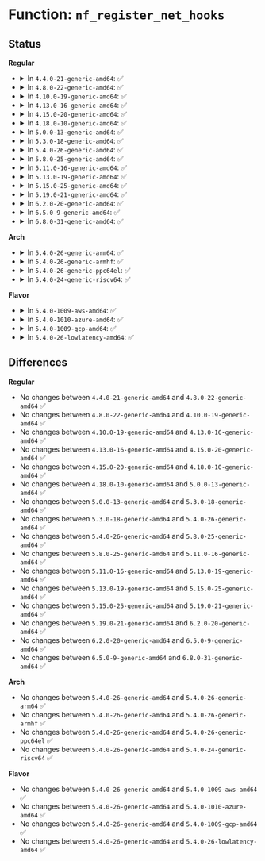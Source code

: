 # Function: <code>nf_register_net_hooks</code>

## Status
<b>Regular</b>
<ul>
<li>
<details>
<summary>In <code>4.4.0-21-generic-amd64</code>: ✅</summary>

```c
int nf_register_net_hooks(struct net * net, const struct nf_hook_ops * reg, unsigned int n)
```

```json
{
  "name": "nf_register_net_hooks",
  "collision_type": "Unique Global",
  "inline_type": "No",
  "funcs": [
    {
      "addr": 18446744071586517952,
      "name": "nf_register_net_hooks",
      "external": true,
      "loc": "net/netfilter/core.c:161",
      "file": "net/netfilter/core.c",
      "inline": "seen, unknown",
      "caller_inline": [],
      "caller_func": []
    }
  ],
  "symbols": [
    {
      "addr": 18446744071586517952,
      "name": "nf_register_net_hooks",
      "section": ".text",
      "bind": "STB_GLOBAL",
      "size": 156
    }
  ]
}
```
</details>
</li>
<li>
<details>
<summary>In <code>4.8.0-22-generic-amd64</code>: ✅</summary>

```c
int nf_register_net_hooks(struct net * net, const struct nf_hook_ops * reg, unsigned int n)
```

```json
{
  "name": "nf_register_net_hooks",
  "collision_type": "Unique Global",
  "inline_type": "No",
  "funcs": [
    {
      "addr": 18446744071586960368,
      "name": "nf_register_net_hooks",
      "external": true,
      "loc": "net/netfilter/core.c:161",
      "file": "net/netfilter/core.c",
      "inline": "seen, unknown",
      "caller_inline": [],
      "caller_func": []
    }
  ],
  "symbols": [
    {
      "addr": 18446744071586960368,
      "name": "nf_register_net_hooks",
      "section": ".text",
      "bind": "STB_GLOBAL",
      "size": 154
    }
  ]
}
```
</details>
</li>
<li>
<details>
<summary>In <code>4.10.0-19-generic-amd64</code>: ✅</summary>

```c
int nf_register_net_hooks(struct net * net, const struct nf_hook_ops * reg, unsigned int n)
```

```json
{
  "name": "nf_register_net_hooks",
  "collision_type": "Unique Global",
  "inline_type": "No",
  "funcs": [
    {
      "addr": 18446744071587155232,
      "name": "nf_register_net_hooks",
      "external": true,
      "loc": "net/netfilter/core.c:165",
      "file": "net/netfilter/core.c",
      "inline": "seen, unknown",
      "caller_inline": [],
      "caller_func": []
    }
  ],
  "symbols": [
    {
      "addr": 18446744071587155232,
      "name": "nf_register_net_hooks",
      "section": ".text",
      "bind": "STB_GLOBAL",
      "size": 154
    }
  ]
}
```
</details>
</li>
<li>
<details>
<summary>In <code>4.13.0-16-generic-amd64</code>: ✅</summary>

```c
int nf_register_net_hooks(struct net * net, const struct nf_hook_ops * reg, unsigned int n)
```

```json
{
  "name": "nf_register_net_hooks",
  "collision_type": "Unique Global",
  "inline_type": "No",
  "funcs": [
    {
      "addr": 18446744071587287760,
      "name": "nf_register_net_hooks",
      "external": true,
      "loc": "net/netfilter/core.c:180",
      "file": "net/netfilter/core.c",
      "inline": "seen, unknown",
      "caller_inline": [],
      "caller_func": [
        "security/selinux/hooks.c:selinux_nf_register",
        "security/smack/smack_netfilter.c:smack_nf_register"
      ]
    }
  ],
  "symbols": [
    {
      "addr": 18446744071587287760,
      "name": "nf_register_net_hooks",
      "section": ".text",
      "bind": "STB_GLOBAL",
      "size": 127
    }
  ]
}
```
</details>
</li>
<li>
<details>
<summary>In <code>4.15.0-20-generic-amd64</code>: ✅</summary>

```c
int nf_register_net_hooks(struct net * net, const struct nf_hook_ops * reg, unsigned int n)
```

```json
{
  "name": "nf_register_net_hooks",
  "collision_type": "Unique Global",
  "inline_type": "No",
  "funcs": [
    {
      "addr": 18446744071587809056,
      "name": "nf_register_net_hooks",
      "external": true,
      "loc": "net/netfilter/core.c:375",
      "file": "net/netfilter/core.c",
      "inline": "seen, unknown",
      "caller_inline": [],
      "caller_func": [
        "security/selinux/hooks.c:selinux_nf_register",
        "security/smack/smack_netfilter.c:smack_nf_register"
      ]
    }
  ],
  "symbols": [
    {
      "addr": 18446744071587809056,
      "name": "nf_register_net_hooks",
      "section": ".text",
      "bind": "STB_GLOBAL",
      "size": 127
    }
  ]
}
```
</details>
</li>
<li>
<details>
<summary>In <code>4.18.0-10-generic-amd64</code>: ✅</summary>

```c
int nf_register_net_hooks(struct net * net, const struct nf_hook_ops * reg, unsigned int n)
```

```json
{
  "name": "nf_register_net_hooks",
  "collision_type": "Unique Global",
  "inline_type": "No",
  "funcs": [
    {
      "addr": 18446744071588152048,
      "name": "nf_register_net_hooks",
      "external": true,
      "loc": "net/netfilter/core.c:472",
      "file": "net/netfilter/core.c",
      "inline": "seen, unknown",
      "caller_inline": [],
      "caller_func": [
        "security/selinux/hooks.c:selinux_nf_register",
        "security/smack/smack_netfilter.c:smack_nf_register"
      ]
    }
  ],
  "symbols": [
    {
      "addr": 18446744071588152048,
      "name": "nf_register_net_hooks",
      "section": ".text",
      "bind": "STB_GLOBAL",
      "size": 158
    }
  ]
}
```
</details>
</li>
<li>
<details>
<summary>In <code>5.0.0-13-generic-amd64</code>: ✅</summary>

```c
int nf_register_net_hooks(struct net * net, const struct nf_hook_ops * reg, unsigned int n)
```

```json
{
  "name": "nf_register_net_hooks",
  "collision_type": "Unique Global",
  "inline_type": "No",
  "funcs": [
    {
      "addr": 18446744071588335200,
      "name": "nf_register_net_hooks",
      "external": true,
      "loc": "net/netfilter/core.c:472",
      "file": "net/netfilter/core.c",
      "inline": "seen, unknown",
      "caller_inline": [],
      "caller_func": [
        "security/selinux/hooks.c:selinux_nf_register",
        "security/smack/smack_netfilter.c:smack_nf_register"
      ]
    }
  ],
  "symbols": [
    {
      "addr": 18446744071588335200,
      "name": "nf_register_net_hooks",
      "section": ".text",
      "bind": "STB_GLOBAL",
      "size": 158
    }
  ]
}
```
</details>
</li>
<li>
<details>
<summary>In <code>5.3.0-18-generic-amd64</code>: ✅</summary>

```c
int nf_register_net_hooks(struct net * net, const struct nf_hook_ops * reg, unsigned int n)
```

```json
{
  "name": "nf_register_net_hooks",
  "collision_type": "Unique Global",
  "inline_type": "No",
  "funcs": [
    {
      "addr": 18446744071588735344,
      "name": "nf_register_net_hooks",
      "external": true,
      "loc": "net/netfilter/core.c:473",
      "file": "net/netfilter/core.c",
      "inline": "seen, unknown",
      "caller_inline": [],
      "caller_func": [
        "security/selinux/hooks.c:selinux_nf_register",
        "security/smack/smack_netfilter.c:smack_nf_register"
      ]
    }
  ],
  "symbols": [
    {
      "addr": 18446744071588735344,
      "name": "nf_register_net_hooks",
      "section": ".text",
      "bind": "STB_GLOBAL",
      "size": 144
    }
  ]
}
```
</details>
</li>
<li>
<details>
<summary>In <code>5.4.0-26-generic-amd64</code>: ✅</summary>

```c
int nf_register_net_hooks(struct net * net, const struct nf_hook_ops * reg, unsigned int n)
```

```json
{
  "name": "nf_register_net_hooks",
  "collision_type": "Unique Global",
  "inline_type": "No",
  "funcs": [
    {
      "addr": 18446744071588959152,
      "name": "nf_register_net_hooks",
      "external": true,
      "loc": "net/netfilter/core.c:473",
      "file": "net/netfilter/core.c",
      "inline": "seen, unknown",
      "caller_inline": [],
      "caller_func": [
        "security/selinux/hooks.c:selinux_nf_register",
        "security/smack/smack_netfilter.c:smack_nf_register"
      ]
    }
  ],
  "symbols": [
    {
      "addr": 18446744071588959152,
      "name": "nf_register_net_hooks",
      "section": ".text",
      "bind": "STB_GLOBAL",
      "size": 144
    }
  ]
}
```
</details>
</li>
<li>
<details>
<summary>In <code>5.8.0-25-generic-amd64</code>: ✅</summary>

```c
int nf_register_net_hooks(struct net * net, const struct nf_hook_ops * reg, unsigned int n)
```

```json
{
  "name": "nf_register_net_hooks",
  "collision_type": "Unique Global",
  "inline_type": "No",
  "funcs": [
    {
      "addr": 18446744071589913968,
      "name": "nf_register_net_hooks",
      "external": true,
      "loc": "net/netfilter/core.c:473",
      "file": "net/netfilter/core.c",
      "inline": "seen, unknown",
      "caller_inline": [],
      "caller_func": [
        "security/selinux/hooks.c:selinux_nf_register",
        "security/smack/smack_netfilter.c:smack_nf_register",
        "security/apparmor/lsm.c:apparmor_nf_register"
      ]
    }
  ],
  "symbols": [
    {
      "addr": 18446744071589913968,
      "name": "nf_register_net_hooks",
      "section": ".text",
      "bind": "STB_GLOBAL",
      "size": 219
    }
  ]
}
```
</details>
</li>
<li>
<details>
<summary>In <code>5.11.0-16-generic-amd64</code>: ✅</summary>

```c
int nf_register_net_hooks(struct net * net, const struct nf_hook_ops * reg, unsigned int n)
```

```json
{
  "name": "nf_register_net_hooks",
  "collision_type": "Unique Global",
  "inline_type": "No",
  "funcs": [
    {
      "addr": 18446744071589955264,
      "name": "nf_register_net_hooks",
      "external": true,
      "loc": "net/netfilter/core.c:550",
      "file": "net/netfilter/core.c",
      "inline": "seen, unknown",
      "caller_inline": [],
      "caller_func": [
        "security/selinux/hooks.c:selinux_nf_register",
        "security/smack/smack_netfilter.c:smack_nf_register",
        "security/apparmor/lsm.c:apparmor_nf_register"
      ]
    }
  ],
  "symbols": [
    {
      "addr": 18446744071589955264,
      "name": "nf_register_net_hooks",
      "section": ".text",
      "bind": "STB_GLOBAL",
      "size": 156
    }
  ]
}
```
</details>
</li>
<li>
<details>
<summary>In <code>5.13.0-19-generic-amd64</code>: ✅</summary>

```c
int nf_register_net_hooks(struct net * net, const struct nf_hook_ops * reg, unsigned int n)
```

```json
{
  "name": "nf_register_net_hooks",
  "collision_type": "Unique Global",
  "inline_type": "No",
  "funcs": [
    {
      "addr": 18446744071589870080,
      "name": "nf_register_net_hooks",
      "external": true,
      "loc": "net/netfilter/core.c:550",
      "file": "net/netfilter/core.c",
      "inline": "seen, unknown",
      "caller_inline": [],
      "caller_func": [
        "security/selinux/hooks.c:selinux_nf_register",
        "security/smack/smack_netfilter.c:smack_nf_register",
        "security/apparmor/lsm.c:apparmor_nf_register"
      ]
    }
  ],
  "symbols": [
    {
      "addr": 18446744071589870080,
      "name": "nf_register_net_hooks",
      "section": ".text",
      "bind": "STB_GLOBAL",
      "size": 156
    }
  ]
}
```
</details>
</li>
<li>
<details>
<summary>In <code>5.15.0-25-generic-amd64</code>: ✅</summary>

```c
int nf_register_net_hooks(struct net * net, const struct nf_hook_ops * reg, unsigned int n)
```

```json
{
  "name": "nf_register_net_hooks",
  "collision_type": "Unique Global",
  "inline_type": "No",
  "funcs": [
    {
      "addr": 18446744071590631360,
      "name": "nf_register_net_hooks",
      "external": true,
      "loc": "net/netfilter/core.c:551",
      "file": "net/netfilter/core.c",
      "inline": "seen, unknown",
      "caller_inline": [],
      "caller_func": [
        "security/selinux/hooks.c:selinux_nf_register",
        "security/smack/smack_netfilter.c:smack_nf_register",
        "security/apparmor/lsm.c:apparmor_nf_register"
      ]
    }
  ],
  "symbols": [
    {
      "addr": 18446744071590631360,
      "name": "nf_register_net_hooks",
      "section": ".text",
      "bind": "STB_GLOBAL",
      "size": 156
    }
  ]
}
```
</details>
</li>
<li>
<details>
<summary>In <code>5.19.0-21-generic-amd64</code>: ✅</summary>

```c
int nf_register_net_hooks(struct net * net, const struct nf_hook_ops * reg, unsigned int n)
```

```json
{
  "name": "nf_register_net_hooks",
  "collision_type": "Unique Global",
  "inline_type": "No",
  "funcs": [
    {
      "addr": 18446744071592254912,
      "name": "nf_register_net_hooks",
      "external": true,
      "loc": "net/netfilter/core.c:581",
      "file": "net/netfilter/core.c",
      "inline": "seen, unknown",
      "caller_inline": [],
      "caller_func": [
        "security/selinux/hooks.c:selinux_nf_register",
        "security/smack/smack_netfilter.c:smack_nf_register",
        "security/apparmor/lsm.c:apparmor_nf_register"
      ]
    }
  ],
  "symbols": [
    {
      "addr": 18446744071592254912,
      "name": "nf_register_net_hooks",
      "section": ".text",
      "bind": "STB_GLOBAL",
      "size": 173
    }
  ]
}
```
</details>
</li>
<li>
<details>
<summary>In <code>6.2.0-20-generic-amd64</code>: ✅</summary>

```c
int nf_register_net_hooks(struct net * net, const struct nf_hook_ops * reg, unsigned int n)
```

```json
{
  "name": "nf_register_net_hooks",
  "collision_type": "Unique Global",
  "inline_type": "No",
  "funcs": [
    {
      "addr": 18446744071594088960,
      "name": "nf_register_net_hooks",
      "external": true,
      "loc": "net/netfilter/core.c:575",
      "file": "net/netfilter/core.c",
      "inline": "seen, unknown",
      "caller_inline": [],
      "caller_func": [
        "security/selinux/hooks.c:selinux_nf_register",
        "security/smack/smack_netfilter.c:smack_nf_register",
        "security/apparmor/lsm.c:apparmor_nf_register"
      ]
    }
  ],
  "symbols": [
    {
      "addr": 18446744071594088960,
      "name": "nf_register_net_hooks",
      "section": ".text",
      "bind": "STB_GLOBAL",
      "size": 173
    }
  ]
}
```
</details>
</li>
<li>
<details>
<summary>In <code>6.5.0-9-generic-amd64</code>: ✅</summary>

```c
int nf_register_net_hooks(struct net * net, const struct nf_hook_ops * reg, unsigned int n)
```

```json
{
  "name": "nf_register_net_hooks",
  "collision_type": "Unique Global",
  "inline_type": "No",
  "funcs": [
    {
      "addr": 18446744071594473984,
      "name": "nf_register_net_hooks",
      "external": true,
      "loc": "net/netfilter/core.c:587",
      "file": "net/netfilter/core.c",
      "inline": "seen, unknown",
      "caller_inline": [],
      "caller_func": [
        "security/selinux/hooks.c:selinux_nf_register",
        "security/smack/smack_netfilter.c:smack_nf_register",
        "security/apparmor/lsm.c:apparmor_nf_register"
      ]
    }
  ],
  "symbols": [
    {
      "addr": 18446744071594473984,
      "name": "nf_register_net_hooks",
      "section": ".text",
      "bind": "STB_GLOBAL",
      "size": 173
    }
  ]
}
```
</details>
</li>
<li>
<details>
<summary>In <code>6.8.0-31-generic-amd64</code>: ✅</summary>

```c
int nf_register_net_hooks(struct net * net, const struct nf_hook_ops * reg, unsigned int n)
```

```json
{
  "name": "nf_register_net_hooks",
  "collision_type": "Unique Global",
  "inline_type": "No",
  "funcs": [
    {
      "addr": 18446744071595276304,
      "name": "nf_register_net_hooks",
      "external": true,
      "loc": "net/netfilter/core.c:587",
      "file": "net/netfilter/core.c",
      "inline": "seen, unknown",
      "caller_inline": [],
      "caller_func": [
        "security/selinux/hooks.c:selinux_nf_register",
        "security/apparmor/lsm.c:apparmor_nf_register"
      ]
    }
  ],
  "symbols": [
    {
      "addr": 18446744071595276304,
      "name": "nf_register_net_hooks",
      "section": ".text",
      "bind": "STB_GLOBAL",
      "size": 173
    }
  ]
}
```
</details>
</li>
</ul>
<b>Arch</b>
<ul>
<li>
<details>
<summary>In <code>5.4.0-26-generic-arm64</code>: ✅</summary>

```c
int nf_register_net_hooks(struct net * net, const struct nf_hook_ops * reg, unsigned int n)
```

```json
{
  "name": "nf_register_net_hooks",
  "collision_type": "Unique Global",
  "inline_type": "No",
  "funcs": [
    {
      "addr": 18446603336502561152,
      "name": "nf_register_net_hooks",
      "external": true,
      "loc": "net/netfilter/core.c:473",
      "file": "net/netfilter/core.c",
      "inline": "seen, unknown",
      "caller_inline": [],
      "caller_func": [
        "security/selinux/hooks.c:selinux_nf_register",
        "security/smack/smack_netfilter.c:smack_nf_register"
      ]
    }
  ],
  "symbols": [
    {
      "addr": 18446603336502561152,
      "name": "nf_register_net_hooks",
      "section": ".text",
      "bind": "STB_GLOBAL",
      "size": 204
    }
  ]
}
```
</details>
</li>
<li>
<details>
<summary>In <code>5.4.0-26-generic-armhf</code>: ✅</summary>

```c
int nf_register_net_hooks(struct net * net, const struct nf_hook_ops * reg, unsigned int n)
```

```json
{
  "name": "nf_register_net_hooks",
  "collision_type": "Unique Global",
  "inline_type": "No",
  "funcs": [
    {
      "addr": 3235268020,
      "name": "nf_register_net_hooks",
      "external": true,
      "loc": "net/netfilter/core.c:473",
      "file": "net/netfilter/core.c",
      "inline": "seen, unknown",
      "caller_inline": [],
      "caller_func": [
        "security/selinux/hooks.c:selinux_nf_register",
        "security/smack/smack_netfilter.c:smack_nf_register"
      ]
    }
  ],
  "symbols": [
    {
      "addr": 3235268020,
      "name": "nf_register_net_hooks",
      "section": ".text",
      "bind": "STB_GLOBAL",
      "size": 148
    }
  ]
}
```
</details>
</li>
<li>
<details>
<summary>In <code>5.4.0-26-generic-ppc64el</code>: ✅</summary>

```c
int nf_register_net_hooks(struct net * net, const struct nf_hook_ops * reg, unsigned int n)
```

```json
{
  "name": "nf_register_net_hooks",
  "collision_type": "Unique Global",
  "inline_type": "No",
  "funcs": [
    {
      "addr": 13835058055296141504,
      "name": "nf_register_net_hooks",
      "external": true,
      "loc": "net/netfilter/core.c:473",
      "file": "net/netfilter/core.c",
      "inline": "seen, unknown",
      "caller_inline": [],
      "caller_func": [
        "security/selinux/hooks.c:selinux_nf_register",
        "security/smack/smack_netfilter.c:smack_nf_register"
      ]
    }
  ],
  "symbols": [
    {
      "addr": 13835058055296141504,
      "name": "nf_register_net_hooks",
      "section": ".text",
      "bind": "STB_GLOBAL",
      "size": 308
    }
  ]
}
```
</details>
</li>
<li>
<details>
<summary>In <code>5.4.0-24-generic-riscv64</code>: ✅</summary>

```c
int nf_register_net_hooks(struct net * net, const struct nf_hook_ops * reg, unsigned int n)
```

```json
{
  "name": "nf_register_net_hooks",
  "collision_type": "Unique Global",
  "inline_type": "No",
  "funcs": [
    {
      "addr": 18446743936278720392,
      "name": "nf_register_net_hooks",
      "external": true,
      "loc": "net/netfilter/core.c:473",
      "file": "net/netfilter/core.c",
      "inline": "seen, unknown",
      "caller_inline": [],
      "caller_func": [
        "security/selinux/hooks.c:selinux_nf_register",
        "security/smack/smack_netfilter.c:smack_nf_register"
      ]
    }
  ],
  "symbols": [
    {
      "addr": 18446743936278720392,
      "name": "nf_register_net_hooks",
      "section": ".text",
      "bind": "STB_GLOBAL",
      "size": 150
    }
  ]
}
```
</details>
</li>
</ul>
<b>Flavor</b>
<ul>
<li>
<details>
<summary>In <code>5.4.0-1009-aws-amd64</code>: ✅</summary>

```c
int nf_register_net_hooks(struct net * net, const struct nf_hook_ops * reg, unsigned int n)
```

```json
{
  "name": "nf_register_net_hooks",
  "collision_type": "Unique Global",
  "inline_type": "No",
  "funcs": [
    {
      "addr": 18446744071588565536,
      "name": "nf_register_net_hooks",
      "external": true,
      "loc": "net/netfilter/core.c:473",
      "file": "net/netfilter/core.c",
      "inline": "seen, unknown",
      "caller_inline": [],
      "caller_func": [
        "security/selinux/hooks.c:selinux_nf_register",
        "security/smack/smack_netfilter.c:smack_nf_register"
      ]
    }
  ],
  "symbols": [
    {
      "addr": 18446744071588565536,
      "name": "nf_register_net_hooks",
      "section": ".text",
      "bind": "STB_GLOBAL",
      "size": 144
    }
  ]
}
```
</details>
</li>
<li>
<details>
<summary>In <code>5.4.0-1010-azure-amd64</code>: ✅</summary>

```c
int nf_register_net_hooks(struct net * net, const struct nf_hook_ops * reg, unsigned int n)
```

```json
{
  "name": "nf_register_net_hooks",
  "collision_type": "Unique Global",
  "inline_type": "No",
  "funcs": [
    {
      "addr": 18446744071588277520,
      "name": "nf_register_net_hooks",
      "external": true,
      "loc": "net/netfilter/core.c:473",
      "file": "net/netfilter/core.c",
      "inline": "seen, unknown",
      "caller_inline": [],
      "caller_func": [
        "security/selinux/hooks.c:selinux_nf_register",
        "security/smack/smack_netfilter.c:smack_nf_register"
      ]
    }
  ],
  "symbols": [
    {
      "addr": 18446744071588277520,
      "name": "nf_register_net_hooks",
      "section": ".text",
      "bind": "STB_GLOBAL",
      "size": 144
    }
  ]
}
```
</details>
</li>
<li>
<details>
<summary>In <code>5.4.0-1009-gcp-amd64</code>: ✅</summary>

```c
int nf_register_net_hooks(struct net * net, const struct nf_hook_ops * reg, unsigned int n)
```

```json
{
  "name": "nf_register_net_hooks",
  "collision_type": "Unique Global",
  "inline_type": "No",
  "funcs": [
    {
      "addr": 18446744071588897712,
      "name": "nf_register_net_hooks",
      "external": true,
      "loc": "net/netfilter/core.c:473",
      "file": "net/netfilter/core.c",
      "inline": "seen, unknown",
      "caller_inline": [],
      "caller_func": [
        "security/selinux/hooks.c:selinux_nf_register",
        "security/smack/smack_netfilter.c:smack_nf_register",
        "net/netfilter/nf_conntrack_proto.c:nf_ct_netns_do_get",
        "net/netfilter/nf_conntrack_proto.c:nf_ct_netns_do_get",
        "net/netfilter/nf_conntrack_proto.c:nf_ct_netns_do_get"
      ]
    }
  ],
  "symbols": [
    {
      "addr": 18446744071588897712,
      "name": "nf_register_net_hooks",
      "section": ".text",
      "bind": "STB_GLOBAL",
      "size": 144
    }
  ]
}
```
</details>
</li>
<li>
<details>
<summary>In <code>5.4.0-26-lowlatency-amd64</code>: ✅</summary>

```c
int nf_register_net_hooks(struct net * net, const struct nf_hook_ops * reg, unsigned int n)
```

```json
{
  "name": "nf_register_net_hooks",
  "collision_type": "Unique Global",
  "inline_type": "No",
  "funcs": [
    {
      "addr": 18446744071589040000,
      "name": "nf_register_net_hooks",
      "external": true,
      "loc": "net/netfilter/core.c:473",
      "file": "net/netfilter/core.c",
      "inline": "seen, unknown",
      "caller_inline": [],
      "caller_func": [
        "security/selinux/hooks.c:selinux_nf_register",
        "security/smack/smack_netfilter.c:smack_nf_register"
      ]
    }
  ],
  "symbols": [
    {
      "addr": 18446744071589040000,
      "name": "nf_register_net_hooks",
      "section": ".text",
      "bind": "STB_GLOBAL",
      "size": 144
    }
  ]
}
```
</details>
</li>
</ul>

## Differences
<b>Regular</b>
<ul>
<li>
No changes between <code>4.4.0-21-generic-amd64</code> and <code>4.8.0-22-generic-amd64</code> ✅
</li>
<li>
No changes between <code>4.8.0-22-generic-amd64</code> and <code>4.10.0-19-generic-amd64</code> ✅
</li>
<li>
No changes between <code>4.10.0-19-generic-amd64</code> and <code>4.13.0-16-generic-amd64</code> ✅
</li>
<li>
No changes between <code>4.13.0-16-generic-amd64</code> and <code>4.15.0-20-generic-amd64</code> ✅
</li>
<li>
No changes between <code>4.15.0-20-generic-amd64</code> and <code>4.18.0-10-generic-amd64</code> ✅
</li>
<li>
No changes between <code>4.18.0-10-generic-amd64</code> and <code>5.0.0-13-generic-amd64</code> ✅
</li>
<li>
No changes between <code>5.0.0-13-generic-amd64</code> and <code>5.3.0-18-generic-amd64</code> ✅
</li>
<li>
No changes between <code>5.3.0-18-generic-amd64</code> and <code>5.4.0-26-generic-amd64</code> ✅
</li>
<li>
No changes between <code>5.4.0-26-generic-amd64</code> and <code>5.8.0-25-generic-amd64</code> ✅
</li>
<li>
No changes between <code>5.8.0-25-generic-amd64</code> and <code>5.11.0-16-generic-amd64</code> ✅
</li>
<li>
No changes between <code>5.11.0-16-generic-amd64</code> and <code>5.13.0-19-generic-amd64</code> ✅
</li>
<li>
No changes between <code>5.13.0-19-generic-amd64</code> and <code>5.15.0-25-generic-amd64</code> ✅
</li>
<li>
No changes between <code>5.15.0-25-generic-amd64</code> and <code>5.19.0-21-generic-amd64</code> ✅
</li>
<li>
No changes between <code>5.19.0-21-generic-amd64</code> and <code>6.2.0-20-generic-amd64</code> ✅
</li>
<li>
No changes between <code>6.2.0-20-generic-amd64</code> and <code>6.5.0-9-generic-amd64</code> ✅
</li>
<li>
No changes between <code>6.5.0-9-generic-amd64</code> and <code>6.8.0-31-generic-amd64</code> ✅
</li>
</ul>
<b>Arch</b>
<ul>
<li>
No changes between <code>5.4.0-26-generic-amd64</code> and <code>5.4.0-26-generic-arm64</code> ✅
</li>
<li>
No changes between <code>5.4.0-26-generic-amd64</code> and <code>5.4.0-26-generic-armhf</code> ✅
</li>
<li>
No changes between <code>5.4.0-26-generic-amd64</code> and <code>5.4.0-26-generic-ppc64el</code> ✅
</li>
<li>
No changes between <code>5.4.0-26-generic-amd64</code> and <code>5.4.0-24-generic-riscv64</code> ✅
</li>
</ul>
<b>Flavor</b>
<ul>
<li>
No changes between <code>5.4.0-26-generic-amd64</code> and <code>5.4.0-1009-aws-amd64</code> ✅
</li>
<li>
No changes between <code>5.4.0-26-generic-amd64</code> and <code>5.4.0-1010-azure-amd64</code> ✅
</li>
<li>
No changes between <code>5.4.0-26-generic-amd64</code> and <code>5.4.0-1009-gcp-amd64</code> ✅
</li>
<li>
No changes between <code>5.4.0-26-generic-amd64</code> and <code>5.4.0-26-lowlatency-amd64</code> ✅
</li>
</ul>
